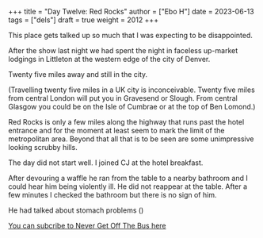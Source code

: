 +++
title = "Day Twelve: Red Rocks"
author = ["Ebo H"]
date = 2023-06-13
tags = ["dels"]
draft = true
weight = 2012
+++

This place gets talked up so much that I was expecting to be disappointed.

After the show last night we had spent the night in faceless up-market lodgings
in Littleton at the western edge of the city of Denver.

Twenty five miles away and still in the city.

(Travelling twenty five miles in a UK city is inconceivable. Twenty five miles from central London will put you in Gravesend or Slough. From central Glasgow you could be on the Isle of Cumbrae or at the top of Ben Lomond.)

Red Rocks is only a few miles along the highway that runs past the hotel entrance and for the moment at least seem to mark the limit of the metropolitan area. Beyond that all that is to be seen are some unimpressive looking scrubby hills.

The day did not start well.
I joined CJ at the hotel breakfast.

After devouring a waffle he ran from the table to a nearby bathroom and I could hear him being violently ill. He did not reappear at the table. After a few minutes I checked the bathroom but there is no sign of him.

He had talked about stomach problems ()

[You can subcribe to Never Get Off The Bus here](https://never-get-off-the-bus.ghost.io/#/portal/)
